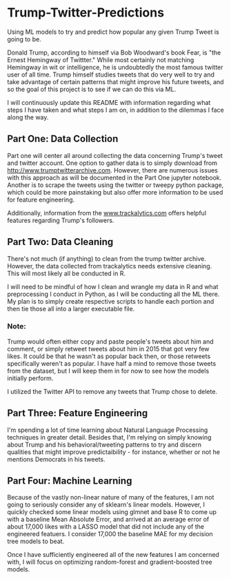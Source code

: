 # Trump-Twitter-Predictions
Using ML models to try and predict how popular any given Trump Tweet is going to be. 

Donald Trump, according to himself via Bob Woodward's book Fear, is "the Ernest Hemingway of Twittter." While most certainly not matching Hemingway in wit or intelligence, he is undoubtedly the most famous twitter user of all time. Trump himself studies tweets that do very well to try and take advantage of certain patterns that might improve his future tweets, and so the goal of this project is to see if we can do this via ML. 


I will continuously update this README with information regarding what steps I have taken and what steps I am on, in addition to the dilemmas I face along the way. 


## Part One: Data Collection 

Part one will center all around collecting the data concerning Trump's tweet and twitter account. One option to gather data is to simply download from http://www.trumptwitterarchive.com. However, there are numerous issues with this approach as will be documented in the Part One jupyter notebook. Another is to scrape the tweets using the twitter or tweepy python package, which could be more painstaking but also offer more information to be used for feature engineering. 

Additionally, information from the www.trackalytics.com offers helpful features regarding Trump's followers. 

## Part Two: Data Cleaning

There's not much (if anything) to clean from the trump twitter archive. However, the data collected from trackalytics needs extensive cleaning. This will most likely all be conducted in R. 

I will need to be mindful of how I clean and wrangle my data in R and what preprocessing I conduct in Python, as I will be conducting all the ML there. My plan is to simply create respective scripts to handle each portion and then tie those all into a larger executable file. 


### Note: 
Trump would often either copy and paste people's tweets about him and comment, or simply retweet tweets about him in 2015 that got very few likes. It could be that he wasn't as popular back then, or those retweets specifically weren't as popular. I have half a mind to remove those tweets from the dataset, but I will keep them in for now to see how the models initially perform. 

I utilized the Twitter API to remove any tweets that Trump chose to delete. 

## Part Three: Feature Engineering

I'm spending a lot of time learning about Natural Language Processing techniques in greater detail. Besides that, I'm relying on simply knowing about Trump and his behavioral/tweeting patterns to try and discern qualities that might improve predictaibility - for instance, whether or not he mentions Democrats in his tweets. 

## Part Four: Machine Learning

Because of the vastly non-linear nature of many of the features, I am not going to seriously consider any of sklearn's linear models. However, I quickly checked some linear models using glmnet and base R to come up with a baseline Mean Absolute Error, and arrived at an average error of about 17,000 likes with a LASSO model that did not include any of the engineered featuers. I consider 17,000 the baseline MAE for my decision tree models to beat. 

Once I have sufficiently engineered all of the new features I am concerned with, I will focus on optimizing random-forest and gradient-boosted tree models. 
